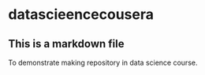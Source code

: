 # datascieencecousera
## This is a markdown file
To demonstrate making repository in data science course. 

